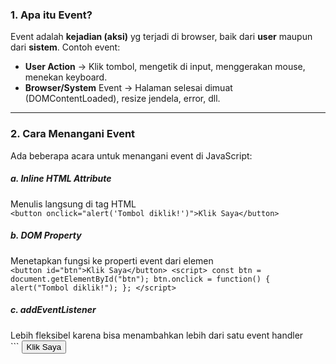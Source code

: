 ### 1. Apa itu Event?
Event adalah __kejadian (aksi)__ yg terjadi di browser, baik dari __user__ maupun dari __sistem__.
Contoh event:
  * __User Action__ -> Klik tombol, mengetik di input, menggerakan mouse, menekan keyboard.
  * __Browser/System__ Event -> Halaman selesai dimuat (DOMContentLoaded), resize jendela, error, dll.

---

### 2. Cara Menangani Event
Ada beberapa acara untuk menangani event di JavaScript: <br>
  ##### a. Inline HTML Attribute
  Menulis langsung di tag HTML <br>
    ```
    <button onclick="alert('Tombol diklik!')">Klik Saya</button>
    ```
  ##### b. DOM Property
  Menetapkan fungsi ke properti event dari elemen <br>
    ```
    <button id="btn">Klik Saya</button>
    <script>
      const btn = document.getElementById("btn");
      btn.onclick = function() {
        alert("Tombol diklik!");
      };
    </script>
    ```
  ##### c. addEventListener
  Lebih fleksibel karena bisa menambahkan lebih dari satu event handler <br>
    ```
    <button id="btn">Klik Saya</button>
    <script>
      const btn = document.getElementById("btn");

      btn.addEventListener("click", function() {
        alert("Tombol diklik!");
      });

      // Bisa ditambah handler lain
      btn.addEventListener("click", function() {
        console.log("Handler kedua jalan.");
      });
    </script>
    ```

---

### 3. Jenis Event yang Umum Dipakai
  * __Mouse Event__ -> click, dblclick, mouseover, mouseout, mousemove
  * __Keyboard Event__ -> keydown, keyup, keypress
  * __Form Event__ -> submit, change, focus, blur, input
  * __Window/Document Event__ -> load, DOMContentLoaded, resize, scroll

---

### 4. Objek Event
Saat event terjadi, handler bisa menerima parameter event yang berisi informasi detail:
  ```
  <input type="text" id="nama" placeholder="Ketik sesuatu...">
  <script>
    const input = document.getElementById("nama");

    input.addEventListener("keydown", function(e) {
      console.log("Key ditekan: ", e.key);
      console.log("Kode tombol: ", e.code);
    })
  </script>
  ```

---

### 5. Menghapus Event Listener
Jika sudah tidak dibutuhkan, event listener bisa dihapus dengan removeEventListener.
  ```
  function halo() {
    alert("Halo!");
  }

  btn.addEventListener("click", halo);
  btn.removeEventListener("click", halo);
  ```